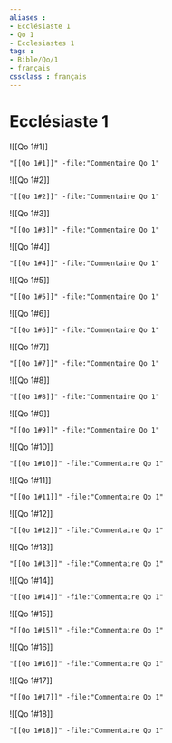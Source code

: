 ```yaml
---
aliases : 
- Ecclésiaste 1
- Qo 1
- Ecclesiastes 1
tags : 
- Bible/Qo/1
- français
cssclass : français
---
```


# Ecclésiaste 1

![[Qo 1#1]]

```query
"[[Qo 1#1]]" -file:"Commentaire Qo 1"
```

![[Qo 1#2]]

```query
"[[Qo 1#2]]" -file:"Commentaire Qo 1"
```

![[Qo 1#3]]

```query
"[[Qo 1#3]]" -file:"Commentaire Qo 1"
```

![[Qo 1#4]]

```query
"[[Qo 1#4]]" -file:"Commentaire Qo 1"
```

![[Qo 1#5]]

```query
"[[Qo 1#5]]" -file:"Commentaire Qo 1"
```

![[Qo 1#6]]

```query
"[[Qo 1#6]]" -file:"Commentaire Qo 1"
```

![[Qo 1#7]]

```query
"[[Qo 1#7]]" -file:"Commentaire Qo 1"
```

![[Qo 1#8]]

```query
"[[Qo 1#8]]" -file:"Commentaire Qo 1"
```

![[Qo 1#9]]

```query
"[[Qo 1#9]]" -file:"Commentaire Qo 1"
```

![[Qo 1#10]]

```query
"[[Qo 1#10]]" -file:"Commentaire Qo 1"
```

![[Qo 1#11]]

```query
"[[Qo 1#11]]" -file:"Commentaire Qo 1"
```

![[Qo 1#12]]

```query
"[[Qo 1#12]]" -file:"Commentaire Qo 1"
```

![[Qo 1#13]]

```query
"[[Qo 1#13]]" -file:"Commentaire Qo 1"
```

![[Qo 1#14]]

```query
"[[Qo 1#14]]" -file:"Commentaire Qo 1"
```

![[Qo 1#15]]

```query
"[[Qo 1#15]]" -file:"Commentaire Qo 1"
```

![[Qo 1#16]]

```query
"[[Qo 1#16]]" -file:"Commentaire Qo 1"
```

![[Qo 1#17]]

```query
"[[Qo 1#17]]" -file:"Commentaire Qo 1"
```

![[Qo 1#18]]

```query
"[[Qo 1#18]]" -file:"Commentaire Qo 1"
```

